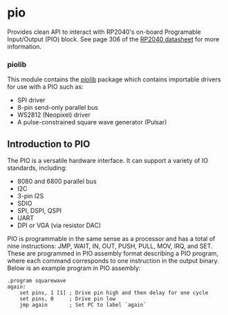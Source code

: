 # pio
Provides clean API to interact with RP2040's on-board Programable Input/Output (PIO) block.
See page 306 of the [RP2040 datasheet](https://datasheets.raspberrypi.com/rp2040/rp2040-datasheet.pdf) for more information.


### piolib
This module contains the [piolib](./rp2-pio/piolib) package which contains importable drivers for use with a PIO such as:

- SPI driver
- 8-pin send-only parallel bus
- WS2812 (Neopixel) driver
- A pulse-constrained square wave generator (Pulsar)


## Introduction to PIO
The PIO is a versatile hardware interface. It can support a variety of IO standards,
including:
- 8080 and 6800 parallel bus
- I2C
- 3-pin I2S
- SDIO
- SPI, DSPI, QSPI
- UART
- DPI or VGA (via resistor DAC)

PIO is programmable in the same sense as a processor and has a total of nine instructions: JMP, WAIT, IN, OUT, PUSH, PULL, MOV, IRQ, and SET. These are programmed in PIO assembly format describing a PIO program, where each command corresponds to one instruction in the output binary. Below is an example program in PIO assembly:

```pio
.program squarewave
again:
    set pins, 1 [1] ; Drive pin high and then delay for one cycle
    set pins, 0     ; Drive pin low
    jmp again       ; Set PC to label `again`
```
